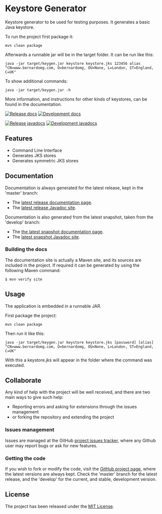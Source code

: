 # Keystore Generator

Keystore generator to be used for testing purposes. It generates a basic Java keystore.

To run the project first package it:

```
mvn clean package
```

Afterwards a runnable jar will be in the target folder. It can be run like this:

```
java -jar target/keygen.jar keystore keystore.jks 123456 alias "CN=www.bernardomg.com, O=bernardomg, OU=None, L=London, ST=England, C=UK"
```

To show additional commands:

```
java -jar target/keygen.jar -h
```

More information, and instructions for other kinds of keystores, can be found in the documentation.

[![Release docs](https://img.shields.io/badge/docs-release-blue.svg)][site-release]
[![Development docs](https://img.shields.io/badge/docs-develop-blue.svg)][site-develop]

[![Release javadocs](https://img.shields.io/badge/javadocs-release-blue.svg)][javadoc-release]
[![Development javadocs](https://img.shields.io/badge/javadocs-develop-blue.svg)][javadoc-develop]

## Features

- Command Line Interface
- Generates JKS stores
- Generates symmetric JKS stores

## Documentation

Documentation is always generated for the latest release, kept in the 'master' branch:

- The [latest release documentation page][site-release].
- The [latest release Javadoc site][javadoc-release].

Documentation is also generated from the latest snapshot, taken from the 'develop' branch:

- The [the latest snapshot documentation page][site-develop].
- The [latest snapshot Javadoc site][javadoc-develop].

### Building the docs

The documentation site is actually a Maven site, and its sources are included in the project. If required it can be generated by using the following Maven command:

```
$ mvn verify site
```

## Usage

The application is embedded in a runnable JAR.

First package the project:

```
mvn clean package
```

Then run it like this:

```
java -jar target/keygen.jar keystore keystore.jks [password] [alias] "CN=www.bernardomg.com, O=bernardomg, OU=None, L=London, ST=England, C=UK"
```

With this a keystore.jks will appear in the folder where the command was executed.

## Collaborate

Any kind of help with the project will be well received, and there are two main ways to give such help:

- Reporting errors and asking for extensions through the issues management
- or forking the repository and extending the project

### Issues management

Issues are managed at the GitHub [project issues tracker][issues], where any Github user may report bugs or ask for new features.

### Getting the code

If you wish to fork or modify the code, visit the [GitHub project page][scm], where the latest versions are always kept. Check the 'master' branch for the latest release, and the 'develop' for the current, and stable, development version.

## License

The project has been released under the [MIT License][license].

[issues]: https://github.com/bernardo-mg/keystore-generator/issues
[javadoc-develop]: https://docs.bernardomg.com/development/maven/keystore-generator/apidocs
[javadoc-release]: https://docs.bernardomg.com/maven/keystore-generator/apidocs
[license]: http://www.opensource.org/licenses/mit-license.php
[scm]: https://github.com/bernardo-mg/keystore-generator
[site-develop]: https://docs.bernardomg.com/development/maven/keystore-generator
[site-release]: https://docs.bernardomg.com/maven/keystore-generator
